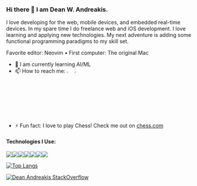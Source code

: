 <!--
**deanandreakis/deanandreakis** is a ✨ _special_ ✨ repository because its `README.md` (this file) appears on your GitHub profile.

Here are some ideas to get you started:
-->

### Hi there 👋 I am Dean W. Andreakis. 

I love developing for the web, mobile devices, and embedded real-time devices. In my spare time I do freelance web and iOS development. I love learning and applying new technologies. My next adventure is adding some functional programming paradigms to my skill set.

Favorite editor: Neovim • First computer: The original Mac 

- 🌱 I am currently learning AI/ML
- 📫 How to reach me:
  [<img src="https://img.icons8.com/color/48/000000/linkedin.png" width="3.5%"/>](https://www.linkedin.com/in/deanandreakis/)
  <a href="mailto:deanandreakis@gmail.com"> <img src="https://img.icons8.com/fluent/48/000000/gmail.png" width="3.5%"/> </a>
- ⚡ Fun fact: I love to play Chess! Check me out on [chess.com](https://www.chess.com/member/andreakis)

#### Technologies I Use:

<img src="https://img.shields.io/badge/react%20-%23323330.svg?&style=for-the-badge&logo=react&logoColor=blue"/><img src="https://img.shields.io/badge/python%20-%23323330.svg?&style=for-the-badge&logo=python&logoColor=green"/><img src="https://img.shields.io/badge/javascript%20-%23323330.svg?&style=for-the-badge&logo=javascript&logoColor=%23F7DF1E"/><img src="https://img.shields.io/badge/git%20-%23323330.svg?&style=for-the-badge&logo=git&logoColor=orange"/><img src="https://img.shields.io/badge/AWS%20-%23323330.svg?&style=for-the-badge&logo=amazon-aws&logoColor=orange"/><img src="https://img.shields.io/badge/GCP%20-%23323330.svg?&style=for-the-badge&logo=google-cloud&logoColor=blue"/><img src="https://img.shields.io/badge/rust%20-%23323330.svg?&style=for-the-badge&logo=rust&logoColor=black"/>

<!--[![Dean's github stats](https://github-readme-stats.vercel.app/api?username=deanandreakis&count_private=true&show_icons=true&theme=dark&include_all_commits=true)](https://github.com/anuraghazra/github-readme-stats)
-->
[![Top Langs](https://github-readme-stats.vercel.app/api/top-langs/?username=deanandreakis&layout=compact&theme=dark&hide=objective-c,swift)](https://github.com/anuraghazra/github-readme-stats)

[![Dean Andreakis StackOverflow](https://github-readme-stackoverflow.vercel.app/?userID=35499&layout=compact&theme=dark)](https://stackoverflow.com/users/35499/dean)




